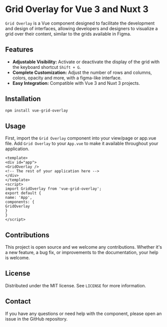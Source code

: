 # Grid Overlay for Vue 3 and Nuxt 3



`Grid Overlay` is a Vue component designed to facilitate the development and design of interfaces, allowing developers and designers to visualize a grid over their content, similar to the grids available in Figma.

## Features

- **Adjustable Visibility:** Activate or deactivate the display of the grid with the keyboard shortcut `Shift + G`.
- **Complete Customization:** Adjust the number of rows and columns, colors, opacity and more, with a figma-like interface.
- **Easy Integration:** Compatible with Vue 3 and Nuxt 3 projects.

## Installation

```bash
npm install vue-grid-overlay
```

## Usage

First, import the `Grid Overlay` component into your view/page or app.vue file.
Add `Grid Overlay` to your `App.vue` to make it available throughout your application.
```vue
<template>
<div id="app">
<GridOverlay />
<!-- The rest of your application here -->
</div>
</template>
<script>
import GridOverlay from 'vue-grid-overlay';
export default {
name: 'App',
components: {
GridOverlay
}
}
</script>
```

## Contributions

This project is open source and we welcome any contributions. Whether it's a new feature, a bug fix, or improvements to the documentation, your help is welcome.

## License

Distributed under the MIT license. See `LICENSE` for more information.

## Contact

If you have any questions or need help with the component, please open an issue in the GitHub repository.
